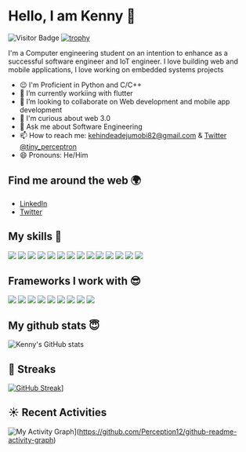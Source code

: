# Hello, I am Kenny 👋

![Visitor Badge](https://komarev.com/ghpvc/?username=Perception12&color=red&style=plastic)
[![trophy](https://github-profile-trophy.vercel.app/?username=Perception12)](https://github.com/Perception12/github-profile-trophy)

I'm a Computer engineering student on an intention to enhance as a successful software engineer and IoT engineer. I love building web and mobile applications, I love working on embedded systems projects

- :wink: I'm Proficient in Python and C/C++
- 🔭 I’m currently workiing with flutter
- 👯 I’m looking to collaborate on Web development and mobile app development
- :thinking: I'm curious about web 3.0
- 💬 Ask me about Software Engineering
- 📫 How to reach me: [kehindeadejumobi82@gmail.com](mailto:kehindeadejumobi82@gmail.com) & [Twitter @tiny_perceptron](https://twitter.com/tiny_perceptron)
- 😄 Pronouns: He/Him

## Find me around the web 🌍

- [LinkedIn](https://www.linkedin.com/in/kehinde-adejumobi-05799b1bb)
- [Twitter](https://twitter.com/PERCEP3ON)

## My skills 🚀
![](https://img.shields.io/badge/Python-1572B4?style=for-the-badge&logo=Python&logoColor=white)
![](https://img.shields.io/badge/HTML5-E34F26?style=for-the-badge&logo=html5&logoColor=white)
![](https://img.shields.io/badge/JavaScript-F7DF1E?style=for-the-badge&logo=javascript&logoColor=black)
![](https://img.shields.io/badge/CSS3-1572B6?style=for-the-badge&logo=css3&logoColor=black)
![](https://img.shields.io/badge/MySQL-20232A?style=for-the-badge&logo=MySQL&logoColor=61DAFB)
![](https://img.shields.io/badge/MongoDB-4EA94B?style=for-the-badge&logo=mongodb&logoColor=white)
![](https://img.shields.io/badge/Dart-1572C3?style=for-the-badge&logo=Dart&logoColor=white)
![](https://img.shields.io/badge/Wordpress-21759B?style=for-the-badge&logo=wordpress&logoColor=white)
![](https://img.shields.io/badge/Bootstrap-563D7C?style=for-the-badge&logo=bootstrap&logoColor=white)
![](https://img.shields.io/badge/Material--UI-0081CB?style=for-the-badge&logo=material-ui&logoColor=white)
![](https://img.shields.io/badge/Netlify-00C7B7?style=for-the-badge&logo=netlify&logoColor=white)
![](https://img.shields.io/badge/C-00599C?style=for-the-badge&logo=c&logoColor=white)
![](https://img.shields.io/badge/Linux-FCC624?style=for-the-badge&logo=linux&logoColor=black)
![](https://img.shields.io/badge/Arduino-00979D?style=for-the-badge&logo=Arduino&logoColor=white)

## Frameworks I work with :sunglasses:
![](https://img.shields.io/badge/Node.js-339933?style=for-the-badge&logo=nodedotjs&logoColor=white)
![](https://img.shields.io/badge/Express.js-000000?style=for-the-badge&logo=express&logoColor=white)
![](https://img.shields.io/badge/React-20232A?style=for-the-badge&logo=react&logoColor=61DAFB)
![](https://img.shields.io/badge/Redux-593D88?style=for-the-badge&logo=redux&logoColor=white)
![](https://img.shields.io/badge/Flutter-1572B4?style=for-the-badge&logo=Flutter&logoColor=white)
![](https://img.shields.io/badge/Flask-000000?style=for-the-badge&logo=flask&logoColor=white)
![](https://img.shields.io/badge/jQuery-0769AD?style=for-the-badge&logo=jquery&logoColor=white)
![](https://img.shields.io/badge/firebase-ffca28?style=for-the-badge&logo=firebase&logoColor=black)
![](https://img.shields.io/badge/Markdown-000000?style=for-the-badge&logo=markdown&logoColor=white)




## My github stats :innocent:
![Kenny's GitHub stats](https://github-readme-stats.vercel.app/api?username=perception12&count_private=true)

## 🌠 Streaks
[![GitHub Streak](https://github-readme-streak-stats.herokuapp.com/?user=Perception12&theme=dark)](https://git.io/streak-stats)]

## ☀️ Recent Activities
![My Activity Graph](https://activity-graph.herokuapp.com/graph?username=Perception12&theme=github)](https://github.com/Perception12/github-readme-activity-graph)


